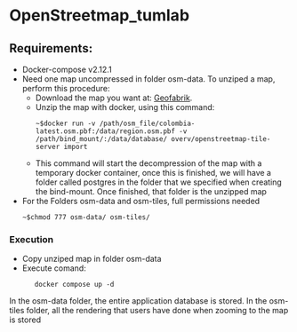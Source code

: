 # OpenStreetmap_tumlab

## Requirements:

-   Docker-compose v2.12.1
-   Need one map uncompressed in folder osm-data. To unziped a map, perform this procedure:
    -   Download the map you want at: [Geofabrik](http://download.geofabrik.de/).
    -   Unzip the map with docker, using this command:
        ```
        ~$docker run -v /path/osm_file/colombia-latest.osm.pbf:/data/region.osm.pbf -v /path/bind_mount/:/data/database/ overv/openstreetmap-tile-server import
        ```
    -   This command will start the decompression of the map with a temporary docker container, once this is finished, we will have a folder called postgres in the folder that we specified when creating the bind-mount. Once finished, that folder is the unzipped map
-   For the Folders osm-data and osm-tiles, full permissions needed
    ```
    ~$chmod 777 osm-data/ osm-tiles/
    ```
### Execution

-   Copy unziped map in folder osm-data
-   Execute comand:
    ```
       docker compose up -d
    ```
In the osm-data folder, the entire application database is stored.
In the osm-tiles folder, all the rendering that users have done when zooming to the map is stored

